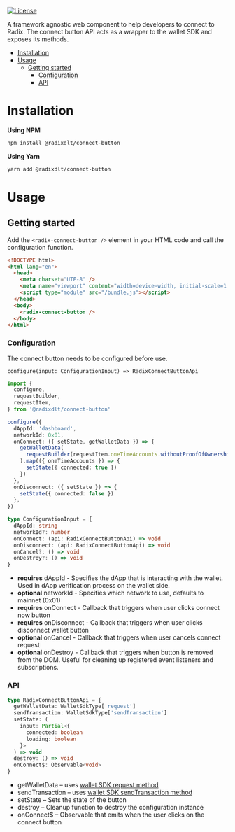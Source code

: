 [![License](https://img.shields.io/badge/License-Apache_2.0-blue.svg)](LICENSE)

A framework agnostic web component to help developers to connect to Radix. The connect button API acts as a wrapper to the wallet SDK and exposes its methods.

- [Installation](#installation)
- [Usage](#usage)
  - [Getting started](#getting-started)
    - [Configuration](#configuration)
    - [API](#api)

# Installation

**Using NPM**

```bash
npm install @radixdlt/connect-button
```

**Using Yarn**

```bash
yarn add @radixdlt/connect-button
```

# Usage

## Getting started

Add the `<radix-connect-button />` element in your HTML code and call the configuration function.

```html
<!DOCTYPE html>
<html lang="en">
  <head>
    <meta charset="UTF-8" />
    <meta name="viewport" content="width=device-width, initial-scale=1.0" />
    <script type="module" src="/bundle.js"></script>
  </head>
  <body>
    <radix-connect-button />
  </body>
</html>
```

### Configuration

The connect button needs to be configured before use.

`configure(input: ConfigurationInput) => RadixConnectButtonApi`

```typescript
import {
  configure,
  requestBuilder,
  requestItem,
} from '@radixdlt/connect-button'

configure({
  dAppId: 'dashboard',
  networkId: 0x01,
  onConnect: ({ setState, getWalletData }) => {
    getWalletData(
      requestBuilder(requestItem.oneTimeAccounts.withoutProofOfOwnership(1))
    ).map(({ oneTimeAccounts }) => {
      setState({ connected: true })
    })
  },
  onDisconnect: ({ setState }) => {
    setState({ connected: false })
  },
})
```

```typescript
type ConfigurationInput = {
  dAppId: string
  networkId?: number
  onConnect: (api: RadixConnectButtonApi) => void
  onDisconnect: (api: RadixConnectButtonApi) => void
  onCancel?: () => void
  onDestroy?: () => void
}
```

- **requires** dAppId - Specifies the dApp that is interacting with the wallet. Used in dApp verification process on the wallet side.
- **optional** networkId - Specifies which network to use, defaults to mainnet (0x01)
- **requires** onConnect - Callback that triggers when user clicks connect now button
- **requires** onDisconnect - Callback that triggers when user clicks disconnect wallet button
- **optional** onCancel - Callback that triggers when user cancels connect request
- **optional** onDestroy - Callback that triggers when button is removed from the DOM. Useful for cleaning up registered event listeners and subscriptions.

### API

```typescript
type RadixConnectButtonApi = {
  getWalletData: WalletSdkType['request']
  sendTransaction: WalletSdkType['sendTransaction']
  setState: (
    input: Partial<{
      connected: boolean
      loading: boolean
    }>
  ) => void
  destroy: () => void
  onConnect$: Observable<void>
}
```

- getWalletData – uses [wallet SDK request method](https://github.com/radixdlt/wallet-sdk#get-wallet-data)
- sendTransaction – uses [wallet SDK sendTransaction method](https://github.com/radixdlt/wallet-sdk#send-transaction)
- setState – Sets the state of the button
- destroy – Cleanup function to destroy the configuration instance
- onConnect$ – Observable that emits when the user clicks on the connect button
